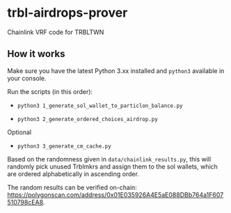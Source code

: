 # trbl-airdrops-prover
Chainlink VRF code for TRBLTWN

## How it works
Make sure you have the latest Python 3.xx installed and `python3` available in your console.

Run the scripts (in this order):
- `python3 1_generate_sol_wallet_to_particlon_balance.py`

- `python3 2_generate_ordered_choices_airdrop.py`

Optional
- `python3 3_generate_cm_cache.py`

Based on the randomness given in `data/chainlink_results.py`, this will randomly pick unused Trblmkrs and assign them to the sol wallets, which are ordered alphabetically in ascending order.

The random results can be verified on-chain: https://polygonscan.com/address/0x01E035926A4E5aE088DBb764a1F607510798cEA8.